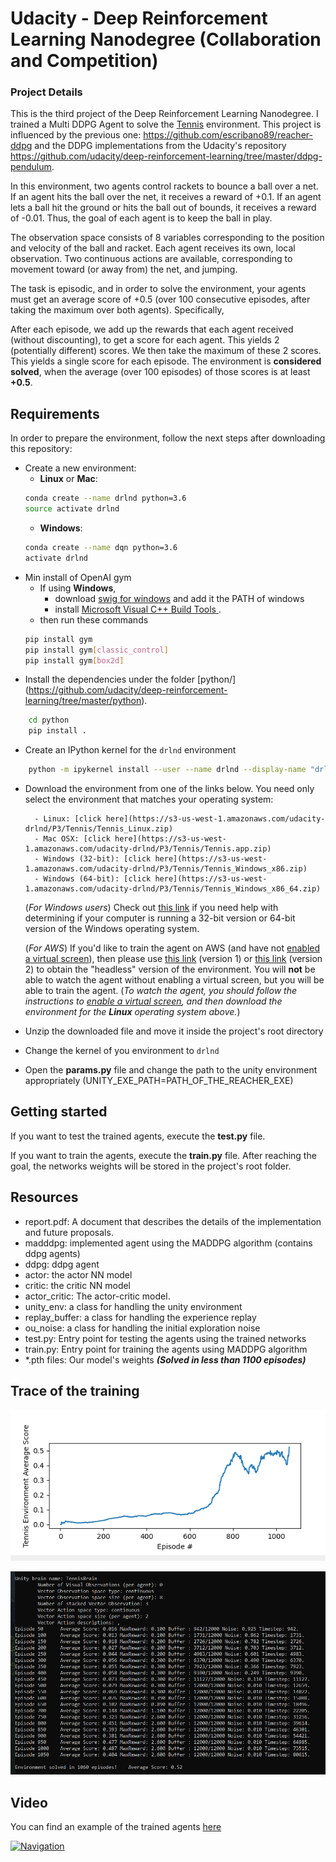 # Udacity - Deep Reinforcement Learning Nanodegree (Collaboration and Competition)

### Project Details

This is the third project of the Deep Reinforcement Learning Nanodegree. I trained a Multi DDPG Agent to solve the [Tennis](https://github.com/Unity-Technologies/ml-agents/blob/master/docs/Learning-Environment-Examples.md#Tennis) environment.  This project is influenced by the previous one: https://github.com/escribano89/reacher-ddpg and the DDPG implementations from the Udacity's repository https://github.com/udacity/deep-reinforcement-learning/tree/master/ddpg-pendulum.

In this environment, two agents control rackets to bounce a ball over a net. If an agent hits the ball over the net, it receives a reward of +0.1. If an agent lets a ball hit the ground or hits the ball out of bounds, it receives a reward of -0.01. Thus, the goal of each agent is to keep the ball in play.

The observation space consists of 8 variables corresponding to the position and velocity of the ball and racket. Each agent receives its own, local observation. Two continuous actions are available, corresponding to movement toward (or away from) the net, and jumping.

The task is episodic, and in order to solve the environment, your agents must get an average score of +0.5 (over 100 consecutive episodes, after taking the maximum over both agents). Specifically,

After each episode, we add up the rewards that each agent received (without discounting), to get a score for each agent. This yields 2 (potentially different) scores. We then take the maximum of these 2 scores.
This yields a single score for each episode.
The environment is **considered solved**, when the average (over 100 episodes) of those scores is at least **+0.5**.

## Requirements
In order to prepare the environment, follow the next steps after downloading this repository:
* Create a new environment:
	* __Linux__ or __Mac__: 
	```bash
	conda create --name drlnd python=3.6
	source activate drlnd
	```
	* __Windows__: 
	```bash
	conda create --name dqn python=3.6 
	activate drlnd
	```
* Min install of OpenAI gym
	* If using __Windows__, 
		* download [swig for windows](http://www.swig.org/Doc1.3/Windows.html) and add it the PATH of windows
		* install [ Microsoft Visual C++ Build Tools ](https://visualstudio.microsoft.com/es/downloads/).
	* then run these commands
	```bash
	pip install gym
	pip install gym[classic_control]
	pip install gym[box2d]
	```
* Install the dependencies under the folder [python/] (https://github.com/udacity/deep-reinforcement-learning/tree/master/python).
```bash
	cd python
	pip install .
```
* Create an IPython kernel for the `drlnd` environment
```bash
	python -m ipykernel install --user --name drlnd --display-name "drlnd"
```

* Download the environment from one of the links below.  You need only select the environment that matches your operating system:

        - Linux: [click here](https://s3-us-west-1.amazonaws.com/udacity-drlnd/P3/Tennis/Tennis_Linux.zip)
        - Mac OSX: [click here](https://s3-us-west-1.amazonaws.com/udacity-drlnd/P3/Tennis/Tennis.app.zip)
        - Windows (32-bit): [click here](https://s3-us-west-1.amazonaws.com/udacity-drlnd/P3/Tennis/Tennis_Windows_x86.zip)
        - Windows (64-bit): [click here](https://s3-us-west-1.amazonaws.com/udacity-drlnd/P3/Tennis/Tennis_Windows_x86_64.zip)

    (_For Windows users_) Check out [this link](https://support.microsoft.com/en-us/help/827218/how-to-determine-whether-a-computer-is-running-a-32-bit-version-or-64) if you need help with determining if your computer is running a 32-bit version or 64-bit version of the Windows operating system.

    (_For AWS_) If you'd like to train the agent on AWS (and have not [enabled a virtual screen](https://github.com/Unity-Technologies/ml-agents/blob/master/docs/Training-on-Amazon-Web-Service.md)), then please use [this link](https://s3-us-west-1.amazonaws.com/udacity-drlnd/P2/Reacher/one_agent/Reacher_Linux_NoVis.zip) (version 1) or [this link](https://s3-us-west-1.amazonaws.com/udacity-drlnd/P2/Reacher/Reacher_Linux_NoVis.zip) (version 2) to obtain the "headless" version of the environment.  You will **not** be able to watch the agent without enabling a virtual screen, but you will be able to train the agent.  (_To watch the agent, you should follow the instructions to [enable a virtual screen](https://github.com/Unity-Technologies/ml-agents/blob/master/docs/Training-on-Amazon-Web-Service.md), and then download the environment for the **Linux** operating system above._)

* Unzip the downloaded file and move it inside the project's root directory
* Change the kernel of you environment to `drlnd`
* Open the **params.py** file and change the path to the unity environment appropriately (UNITY_EXE_PATH=PATH_OF_THE_REACHER_EXE)

## Getting started

If you want to test the trained agents, execute the **test.py** file. 

If you want to train the agents, execute the **train.py** file. After reaching the goal, the networks weights will be stored in the project's root folder.


## Resources

* report.pdf: A document that describes the details of the implementation and future proposals.
* madddpg: implemented agent using the MADDPG algorithm (contains ddpg agents)
* ddpg: ddpg agent
* actor: the actor NN model
* critic: the critic NN model
* actor_critic: The actor-critic model.
* unity_env: a class for handling the unity environment
* replay_buffer: a class for handling the experience replay
* ou_noise: a class for handling the initial exploration noise
* test.py: Entry point for testing the agents using the trained networks
* train.py: Entry point for training the agents using MADDPG algorithm
* *.pth files: Our model's weights ***(Solved in less than 1100 episodes)***

## Trace of the training

![Training](https://github.com/escribano89/tennis-maddpg/blob/main/score.PNG)

![Training](https://github.com/escribano89/tennis-maddpg/blob/main/trace.PNG)

## Video

You can find an example of the trained agents [here](https://youtu.be/ii6CPP9cpIM)

[![Navigation](https://img.youtube.com/vi/ii6CPP9cpIM/0.jpg)](https://youtu.be/ii6CPP9cpIM)
